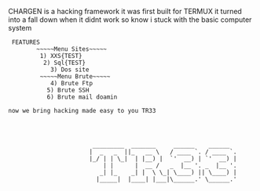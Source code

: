 CHARGEN is a hacking framework it was first built for TERMUX it turned into a fall down when it didnt work so know i stuck with the basic computer system 

     FEATURES
            ~~~~~Menu Sites~~~~~
  	         1) XXS{TEST}
  	          2) Sql{TEST}
 	            3) Dos site 
             ~~~~~Menu Brute~~~~~
             	4) Brute Ftp
      	       5) Brute SSH
  	           6) Brute mail doamin
       
  ~~~~~~~~~~~~~~~~~~~~~~~~~~~~~~~~~~~~~~~~~~~~~~~~~
  now we bring hacking made easy to you TR33
  
  
  
                     
                          _________  _______     ______    ______   
                         |  _   _  ||_   __ \   / ____ `. / ____ `. 
                         |_/ | | \_|  | |__) |  `'  __) | `'  __) | 
                             | |      |  __ /   _  |__ '. _  |__ '. 
                            _| |_    _| |  \ \_| \____) || \____) | 
                           |_____|  |____| |___|\______.' \______.' 
                           
                           
                           
                     
